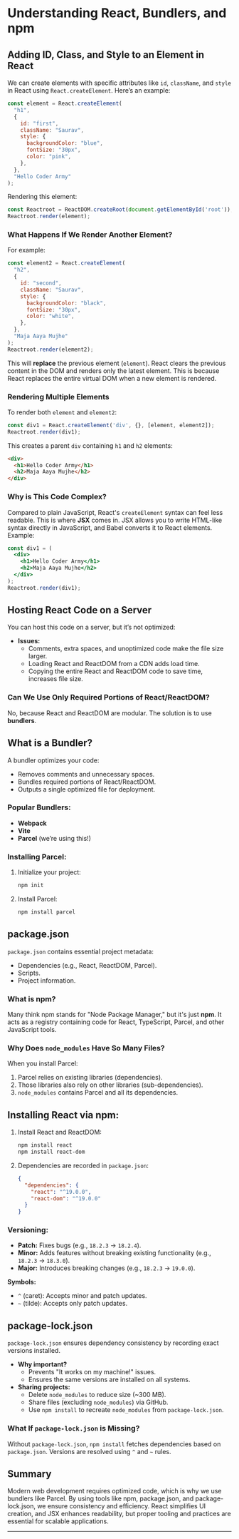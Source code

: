 # Understanding React, Bundlers, and npm

## Adding ID, Class, and Style to an Element in React
We can create elements with specific attributes like `id`, `className`, and `style` in React using `React.createElement`. Here’s an example:

```javascript
const element = React.createElement(
  "h1",
  {
    id: "first",
    className: "Saurav",
    style: {
      backgroundColor: "blue",
      fontSize: "30px",
      color: "pink",
    },
  },
  "Hello Coder Army"
);
```

Rendering this element:

```javascript
const Reactroot = ReactDOM.createRoot(document.getElementById('root'));
Reactroot.render(element);
```

### What Happens If We Render Another Element?
For example:

```javascript
const element2 = React.createElement(
  "h2",
  {
    id: "second",
    className: "Saurav",
    style: {
      backgroundColor: "black",
      fontSize: "30px",
      color: "white",
    },
  },
  "Maja Aaya Mujhe"
);
Reactroot.render(element2);
```

This will **replace** the previous element (`element`). React clears the previous content in the DOM and renders only the latest element. This is because React replaces the entire virtual DOM when a new element is rendered.

### Rendering Multiple Elements
To render both `element` and `element2`:

```javascript
const div1 = React.createElement('div', {}, [element, element2]);
Reactroot.render(div1);
```
This creates a parent `div` containing `h1` and `h2` elements:

```html
<div>
  <h1>Hello Coder Army</h1>
  <h2>Maja Aaya Mujhe</h2>
</div>
```

### Why is This Code Complex?
Compared to plain JavaScript, React's `createElement` syntax can feel less readable. This is where **JSX** comes in. JSX allows you to write HTML-like syntax directly in JavaScript, and Babel converts it to React elements. Example:

```jsx
const div1 = (
  <div>
    <h1>Hello Coder Army</h1>
    <h2>Maja Aaya Mujhe</h2>
  </div>
);
Reactroot.render(div1);
```

## Hosting React Code on a Server
You can host this code on a server, but it’s not optimized:
- **Issues:**
  - Comments, extra spaces, and unoptimized code make the file size larger.
  - Loading React and ReactDOM from a CDN adds load time.
  - Copying the entire React and ReactDOM code to save time, increases file size.

### Can We Use Only Required Portions of React/ReactDOM?
No, because React and ReactDOM are modular. The solution is to use **bundlers**.

## What is a Bundler?
A bundler optimizes your code:
- Removes comments and unnecessary spaces.
- Bundles required portions of React/ReactDOM.
- Outputs a single optimized file for deployment.

### Popular Bundlers:
- **Webpack**
- **Vite**
- **Parcel** (we’re using this!)

### Installing Parcel:
1. Initialize your project:
   ```bash
   npm init
   ```
2. Install Parcel:
   ```bash
   npm install parcel
   ```

## package.json
`package.json` contains essential project metadata:
- Dependencies (e.g., React, ReactDOM, Parcel).
- Scripts.
- Project information.

### What is npm?
Many think npm stands for "Node Package Manager," but it's just **npm**. It acts as a registry containing code for React, TypeScript, Parcel, and other JavaScript tools.

### Why Does `node_modules` Have So Many Files?
When you install Parcel:
1. Parcel relies on existing libraries (dependencies).
2. Those libraries also rely on other libraries (sub-dependencies).
3. `node_modules` contains Parcel and all its dependencies.

## Installing React via npm:
1. Install React and ReactDOM:
   ```bash
   npm install react
   npm install react-dom
   ```

2. Dependencies are recorded in `package.json`:
   ```json
   {
     "dependencies": {
       "react": "^19.0.0",
       "react-dom": "^19.0.0"
     }
   }
   ```

### Versioning:
- **Patch:** Fixes bugs (e.g., `18.2.3` -> `18.2.4`).
- **Minor:** Adds features without breaking existing functionality (e.g., `18.2.3` -> `18.3.0`).
- **Major:** Introduces breaking changes (e.g., `18.2.3` -> `19.0.0`).

**Symbols:**
- `^` (caret): Accepts minor and patch updates.
- `~` (tilde): Accepts only patch updates.

## package-lock.json
`package-lock.json` ensures dependency consistency by recording exact versions installed.
- **Why important?**
  - Prevents "It works on my machine!" issues.
  - Ensures the same versions are installed on all systems.
- **Sharing projects:**
  - Delete `node_modules` to reduce size (~300 MB).
  - Share files (excluding `node_modules`) via GitHub.
  - Use `npm install` to recreate `node_modules` from `package-lock.json`.

### What If `package-lock.json` is Missing?
Without `package-lock.json`, `npm install` fetches dependencies based on `package.json`. Versions are resolved using `^` and `~` rules.

## Summary
Modern web development requires optimized code, which is why we use bundlers like Parcel. By using tools like npm, package.json, and package-lock.json, we ensure consistency and efficiency. React simplifies UI creation, and JSX enhances readability, but proper tooling and practices are essential for scalable applications.

---
